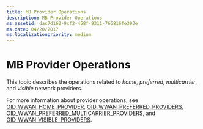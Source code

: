 ```yaml
---
title: MB Provider Operations
description: MB Provider Operations
ms.assetid: dac7d162-9cf2-458f-9311-766816fe393e
ms.date: 04/20/2017
ms.localizationpriority: medium
---
```


# MB Provider Operations


This topic describes the operations related to *home*, *preferred*, *multicarrier*, and *visible* network providers.

For more information about provider operations, see [OID\_WWAN\_HOME\_PROVIDER](https://docs.microsoft.com/windows-hardware/drivers/network/oid-wwan-home-provider), [OID\_WWAN\_PREFERRED\_PROVIDERS](https://docs.microsoft.com/windows-hardware/drivers/network/oid-wwan-preferred-providers), [OID\_WWAN\_PREFERRED\_MULTICARRIER\_PROVIDERS](https://docs.microsoft.com/windows-hardware/drivers/network/oid-wwan-preferred-multicarrier-providers), and [OID\_WWAN\_VISIBLE\_PROVIDERS](https://docs.microsoft.com/windows-hardware/drivers/network/oid-wwan-visible-providers).

 

 





